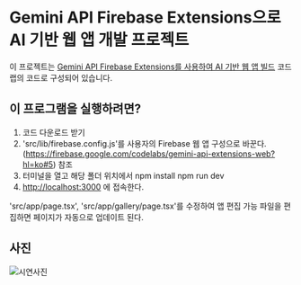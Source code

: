 # Gemini API Firebase Extensions으로 AI 기반 웹 앱 개발 프로젝트

이 프로젝트는 [Gemini API Firebase Extensions를 사용하여 AI 기반 웹 앱 빌드](https://firebase.google.com/codelabs/gemini-api-extensions-web) 코드랩의 코드로 구성되어 있습니다.

## 이 프로그램을 실행하려면?

1) 코드 다운로드 받기 
2) 'src/lib/firebase.config.js'를 사용자의 Firebase 웹 앱 구성으로 바꾼다.(https://firebase.google.com/codelabs/gemini-api-extensions-web?hl=ko#5) 참조
3) 터미널을 열고 해당 폴더 위치에서 
npm install
npm run dev
4) [http://localhost:3000](http://localhost:3000) 에 접속한다.

'src/app/page.tsx', 'src/app/gallery/page.tsx'를 수정하여 앱 편집 가능 
파일을 편집하면 페이지가 자동으로 업데이트 된다.

## 사진
![시연사진](https://github.com/user-attachments/assets/2fc1746b-3a7d-4472-8d15-506485d187a7)
